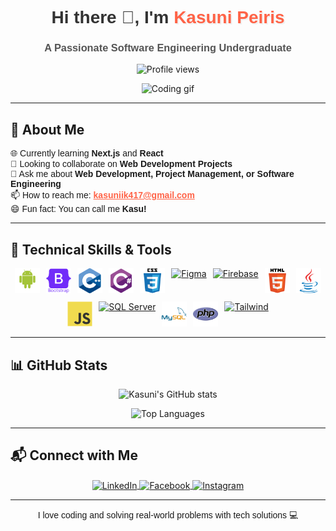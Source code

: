 <h1 align="center" style="animation: slideIn 1s ease-out; color: #333; font-family: 'Poppins', sans-serif;">
  Hi there 👋, I'm <span style="color: #ff6347; text-shadow: 2px 2px #f0f0f0;">Kasuni Peiris</span> 
</h1>

<h3 align="center" style="animation: fadeIn 1.5s ease-in; color: #555; font-family: 'Poppins', sans-serif;">
  A Passionate Software Engineering Undergraduate
</h3>

<p align="center">
  <img src="https://komarev.com/ghpvc/?username=kasuni17&label=Profile%20views&color=ff6347&style=plastic" alt="Profile views" />
</p>

<div style="text-align: center;">
  <img src="https://media.giphy.com/media/f3iwJFOVOwuy7K6FFw/giphy.gif" width="1000" height="250" alt="Coding gif">
</div>

---

## 🌱 About Me
<ul style="list-style-type: none; padding-left: 0; font-family: 'Poppins', sans-serif;">
  <li style="animation: fadeInUp 1.5s ease;">🌐 Currently learning <strong>Next.js</strong> and <strong>React</strong></li>
  <li style="animation: fadeInUp 1.7s ease;">🤝 Looking to collaborate on <strong>Web Development Projects</strong></li>
  <li style="animation: fadeInUp 1.9s ease;">💬 Ask me about <strong>Web Development, Project Management, or Software Engineering</strong></li>
  <li style="animation: fadeInUp 2.1s ease;">📫 How to reach me: <a href="mailto:kasuniik417@gmail.com" style="color: #ff6347;"><strong>kasuniik417@gmail.com</strong></a></li>
  <li style="animation: fadeInUp 2.3s ease;">😄 Fun fact: You can call me <strong>Kasu!</strong></li>
</ul>

---

## 🚀 Technical Skills & Tools

<p align="center" style="display: flex; flex-wrap: wrap; justify-content: center; gap: 10px;">
  <a href="https://developer.android.com" target="_blank"><img src="https://raw.githubusercontent.com/devicons/devicon/master/icons/android/android-original-wordmark.svg" alt="Android" width="40" height="40"/></a>
  <a href="https://getbootstrap.com" target="_blank"><img src="https://raw.githubusercontent.com/devicons/devicon/master/icons/bootstrap/bootstrap-plain-wordmark.svg" alt="Bootstrap" width="40" height="40"/></a>
  <a href="https://www.w3schools.com/cpp/" target="_blank"><img src="https://raw.githubusercontent.com/devicons/devicon/master/icons/cplusplus/cplusplus-original.svg" alt="C++" width="40" height="40"/></a>
  <a href="https://www.w3schools.com/cs/" target="_blank"><img src="https://raw.githubusercontent.com/devicons/devicon/master/icons/csharp/csharp-original.svg" alt="C#" width="40" height="40"/></a>
  <a href="https://www.w3schools.com/css/" target="_blank"><img src="https://raw.githubusercontent.com/devicons/devicon/master/icons/css3/css3-original-wordmark.svg" alt="CSS3" width="40" height="40"/></a>
  <a href="https://www.figma.com/" target="_blank"><img src="https://www.vectorlogo.zone/logos/figma/figma-icon.svg" alt="Figma" width="40" height="40"/></a>
  <a href="https://firebase.google.com/" target="_blank"><img src="https://www.vectorlogo.zone/logos/firebase/firebase-icon.svg" alt="Firebase" width="40" height="40"/></a>
  <a href="https://www.w3.org/html/" target="_blank"><img src="https://raw.githubusercontent.com/devicons/devicon/master/icons/html5/html5-original-wordmark.svg" alt="HTML5" width="40" height="40"/></a>
  <a href="https://www.java.com" target="_blank"><img src="https://raw.githubusercontent.com/devicons/devicon/master/icons/java/java-original.svg" alt="Java" width="40" height="40"/></a>
  <a href="https://developer.mozilla.org/en-US/docs/Web/JavaScript" target="_blank"><img src="https://raw.githubusercontent.com/devicons/devicon/master/icons/javascript/javascript-original.svg" alt="JavaScript" width="40" height="40"/></a>
  <a href="https://www.microsoft.com/en-us/sql-server" target="_blank"><img src="https://www.svgrepo.com/show/303229/microsoft-sql-server-logo.svg" alt="SQL Server" width="40" height="40"/></a>
  <a href="https://www.mysql.com/" target="_blank"><img src="https://raw.githubusercontent.com/devicons/devicon/master/icons/mysql/mysql-original-wordmark.svg" alt="MySQL" width="40" height="40"/></a>
  <a href="https://www.php.net" target="_blank"><img src="https://raw.githubusercontent.com/devicons/devicon/master/icons/php/php-original.svg" alt="PHP" width="40" height="40"/></a>
  <a href="https://tailwindcss.com/" target="_blank"><img src="https://www.vectorlogo.zone/logos/tailwindcss/tailwindcss-icon.svg" alt="Tailwind" width="40" height="40"/></a>
</p>

---

## 📊 GitHub Stats
<p align="center">
 <img src="https://github-readme-stats.vercel.app/api?username=kasuni17&show_icons=true&theme=radical&cache_seconds=1800" alt="Kasuni's GitHub stats" />
</p>

<p align="center">
  <img src="https://github-readme-stats.vercel.app/api/top-langs/?username=kasuni17&layout=compact&theme=radical&cache_seconds=1800" alt="Top Languages" />
</p>

---

## 📬 Connect with Me

<p align="center">
  <a href="https://linkedin.com/in/kasuni-peiris-69203b181" target="_blank">
    <img align="center" src="https://raw.githubusercontent.com/rahuldkjain/github-profile-readme-generator/master/src/images/icons/Social/linked-in-alt.svg" alt="LinkedIn" height="30" width="40" />
  </a>
  <a href="https://fb.com/100068606920864" target="_blank">
    <img align="center" src="https://raw.githubusercontent.com/rahuldkjain/github-profile-readme-generator/master/src/images/icons/Social/facebook.svg" alt="Facebook" height="30" width="40" />
  </a>
  <a href="https://instagram.com/k_a_s_u_02_" target="_blank">
    <img align="center" src="https://raw.githubusercontent.com/rahuldkjain/github-profile-readme-generator/master/src/images/icons/Social/instagram.svg" alt="Instagram" height="30" width="40" />
  </a>
</p>

---



<p align="center" style="font-family: 'Poppins', sans-serif;">I love coding and solving real-world problems with tech solutions 💻</p>

